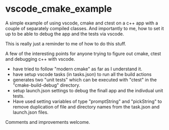 # vscode_cmake_example
A simple example of using vscode, cmake and ctest on a c++ app with a couple of separately compiled classes. And importantly to me, how to set it up to be able to debug the app and the tests
via vscode. 

This is really just a reminder to me of how to do this stuff.

A few of the interesting points for anyone trying to figure out cmake, ctest and debugging c++ with vscode.

-   have tried to follow "modern cmake" as far as I understand it.
-   have setup vscode tasks (in tasks.json) to run all the build actions
-   generates two "unit tests" which can be executed with "ctest" in the "cmake-build-debug" directory.
-   setup launch.json settings to debug the finall app and the indivdual unit tests. 
-   Have used setting variables of type "promptString" and "pickString" to remove duplication of file and directory names from the task.json and launch.json files.

Comments and improvements welcome.
